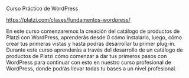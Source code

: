 Curso Práctico de WordPress

https://platzi.com/clases/fundamentos-wordpress/

En este curso comenzaremos la creación del catálogo de productos de Platzi con WordPress, aprenderás desde 0 cómo instalarlo, luego, cómo crear tus primeras vistas y hasta podrás desarrollar tu primer plug-in. Durante este curso aprenderás a través del desarrollo de un catálogo de productos de Platzi cómo comenzar a dar tus primeros pasos con WordPress para continuar con esto en nuestro curso profesional de WordPress, donde podrás llevar todas tu bases a un nivel profesional.


